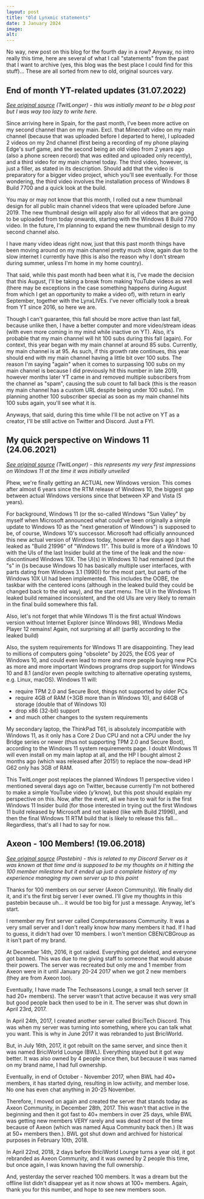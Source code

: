 ```yaml
---
layout: post
title: "Old Lynxmic statements"
date: 3 January 2024
image: 
alt:
---
```

No way, new post on this blog for the fourth day in a row? Anyway, no intro really this time, here are several of what I call "statements" from the past that I want to archive (yes, this blog was the best place I could find for this stuff)... These are all sorted from new to old, original sources vary.

## End of month YT-related updates (31.07.2022)
*[See original source][1] (TwitLonger) - this was initially meant to be a blog post but I was way too lazy to write here.*

Since arriving here in Spain, for the past month, I've been more active on my second channel than on my main. Excl. that Minecraft video on my main channel (because that was uploaded before I departed to here), I uploaded 2 videos on my 2nd channel (first being a recording of my phone playing Edge's surf game, and the second being an old video from 2 years ago (also a phone screen record) that was edited and uploaded only recently), and a third video for my main channel today. The third video, however, is just a filler, as stated in its description. Should add that the video is preparatory for a bigger video project, which you'll see eventually. For those wondering, the third video involves the installation process of Windows 8 Build 7700 and a quick look at the build.

You may or may not know that this month, I rolled out a new thumbnail design for all public main channel videos that were uploaded before June 2019. The new thumbnail design will apply also for all videos that are going to be uploaded from today onwards, starting with the Windows 8 Build 7700 video. In the future, I'm planning to expand the new thumbnail design to my second channel also.

I have many video ideas right now, just that this past month things have been moving around on my main channel pretty much slow, again due to the slow internet I currently have (this is also the reason why I don't stream during summer, unless I'm home in my home country).

That said, while this past month had been what it is, I've made the decision that this August, I'll be taking a break from making YouTube videos as well (there may be exceptions in the case something happens during August from which I get an opportunity to make a video of), with return in early September, together with the LynxLIVEs. I've never officially took a break from YT since 2016, so here we are.

Though I can't guarantee, this fall should be more active than last fall, because unlike then, I have a better computer and more video/stream ideas (with even more coming in my mind while inactive on YT). Also, it's probable that my main channel will hit 100 subs during this fall (again). For context, this year began with my main channel at around 85 subs. Currently, my main channel is at 95. As such, if this growth rate continues, this year should end with my main channel having a little bit over 100 subs. The reason I'm saying "again" when it comes to surpassing 100 subs on my main channel is because I did previously hit this number in late 2019, however months later YT came in and removed multiple subscribers from the channel as "spam", causing the sub count to fall back (this is the reason my main channel has a custom URL despite being under 100 subs). I'm planning another 100 subscriber special as soon as my main channel hits 100 subs again, you'll see what it is.

Anyways, that said, during this time while I'll be not active on YT as a creator, I'll be still active on Twitter and Discord. Just a FYI.

## My quick perspective on Windows 11 (24.06.2021)
*[See original source][2] (TwitLonger) - this represents my very first impressions on Windows 11 at the time it was initially unveiled*

Phew, we're finally getting an ACTUAL new Windows version. This comes after almost 6 years since the RTM release of Windows 10, the biggest gap between actual Windows versions since that between XP and Vista (5 years).

For background, Windows 11 (or the so-called Windows "Sun Valley" by myself when Microsoft announced what could've been originally a simple update to Windows 10 as the "next generation of Windows") is supposed to be, of course, Windows 10's successor. Microsoft had officially announced this new actual version of Windows today, however a few days ago it had leaked as "Build 21996" of "Windows 11". This build is more of a Windows 10 with the UIs of the last Insider build at the time of the leak and the now-discontinued Windows 10X. The UI(s) in Windows 10 had remained (put the "s" in ()s because Windows 10 has basically multiple user interfaces, with parts dating from Windows 3.1 (1990)) for the most part, but parts of the Windows 10X UI had been implemented. This includes the OOBE, the taskbar with the centered icons (although in the leaked build they could be changed back to the old way), and the start menu. The UI in the Windows 11 leaked build remained inconsistent, and the old UIs are very likely to remain in the final build somewhere this fall.

Also, let's not forget that while Windows 11 is the first actual Windows version without Internet Explorer (since Windows 98), Windows Media Player 12 remains! Again, not surprising at all! (partly according to the leaked build)

Also, the system requirements for Windows 11 are disappointing. They lead to millions of computers going "obsolete" by 2025, the EOS year of Windows 10, and could even lead to more and more people buying new PCs as more and more important Windows programs drop support for Windows 10 and 8.1 (and/or even people switching to alternative operating systems, e.g. Linux, macOS). Windows 11 will:

- require TPM 2.0 and Secure Boot, things not supported by older PCs
- require 4GB of RAM (+3GB more than in Windows 10), and 64GB of storage (double that of Windows 10)
- drop x86 (32-bit) support
- and much other changes to the system requirements

My secondary laptop, the ThinkPad T61, is absolutely incompatible with Windows 11, as it only has a Core 2 Duo CPU and not a CPU under the Ivy Bridge series or newer (thus not supporting TPM 2.0 and Secure Boot), according to the Windows 11 system requirements page. I doubt Windows 11 will even install on my main laptop at all, and the HP I bought almost 2 months ago (which was released after 2015!) to replace the now-dead HP G62 only has 3GB of RAM.

This TwitLonger post replaces the planned Windows 11 perspective video I mentioned several days ago on Twitter, because currently I'm not bothered to make a simple YouTube video (y'know), but this post should explain my perspective on this. Now, after the event, all we have to wait for is the first Windows 11 Insider build (for those interested in trying out the first Windows 11 build released by Microsoft and not leaked (like with Build 21996), and then the final Windows 11 RTM build that is likely to release this fall... Regardless, that's all I had to say for now.

## Axeon - 100 Members! (19.06.2018)
*[See original source][3] (Pastebin) - this is related to my Discord Server as it was known at that time and is supposed to be my thoughts on it hitting the 100 member milestone but it ended up just a complete history of my experience managing my own server up to this point*

Thanks for 100 members on our server (Axeon Community). We finally did it, and it's the first big server I ever owned. I'll give my thoughts in this pastebin because uh... it would be too big for just a message. Anyway, let's start.

I remember my first server called Computerseasons Community. It was a very small server and I don't really know how many members it had. If I had to guess, it didn't had over 10 members. I won't mention CBEN/CBGroup as it isn't part of my brand.

At December 14th, 2016, it got raided. Everything got deleted, and everyone got banned. This was due to me giving staff to someone that would abuse their powers. The server was recreated but only me and 1 member from Axeon were in it until January 20-24 2017 when we got 2 new members (they are from Axeon too).

Eventually, I have made The Techseasons Lounge, a small tech server (it had 20+ members). The server wasn't that active because it was very small but good people back then used to be in it. The server was shut down in April 23rd, 2017.

In April 24th, 2017, I created another server called BriciTech Discord. This was when my server was turning into something, where you can talk what you want. This is why in June 2017 it was rebranded to just BriciWorld.

But, in July 16th, 2017, it got rebuilt on the same server, and since then it was named BriciWorld Lounge (BWL). Everything stayed but it got way better. It was also owned by 4 people since then, but because it was named on my brand name, I had full ownership.

Eventually, in end of October - November 2017, when BWL had 40+ members, it has started dying, resulting in low activity, and member lose. No one has even chat anything in 20-25 November.

Therefore, I moved on again and created the server that stands today as Axeon Community, in December 28th, 2017. This wasn't that active in the beginning and then it got fast to 40+ members in over 25 days, while BWL was getting new members VERY rarely and was dead most of the time because of Axeon (which was named Aqua Community back then.) (It was at 50+ members then.). BWL got shut down and archived for historical purposes in February 10th, 2018.

In April 22nd, 2018, 2 days before BriciWorld Lounge turns a year old, it got rebranded as Axeon Community, and it was owned by 2 people this time, but once again, I was known having the full ownership.

And, yesterday the server reached 100 members. It was a dream but the offline list didn't disappear yet as it now shows at 100+ members. Again, thank you for this number, and hope to see new members soon.

[1]: https://www.twitlonger.com/show/n_1ss3jv2
[2]: https://www.twitlonger.com/show/n_1sro3ju
[3]: https://pastebin.com/MnKtdLwL